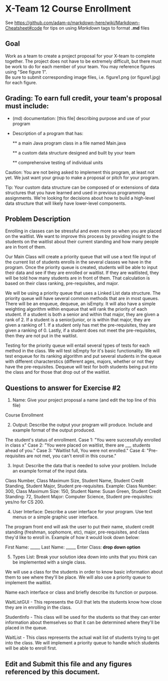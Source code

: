 # X-Team 12 Course Enrollment

See https://github.com/adam-p/markdown-here/wiki/Markdown-Cheatsheet#code for tips on using *Markdown* tags to format __.md__ files

## Goal

Work as a team to create a project proposal for your X-team to complete together.
The project does not have to be extremely difficult,
but there must be work to do for each member of your team.
You may reference figures using "See figure 1".  
Be sure to submit corresponding image files, i.e. figure1.png (or figure1.jpg) for each figure.

## Grading: To earn full credit, your team's proposal must include:

* (md) documentation: [this file] describing purpose and use of your program

* Description of a program that has:

  ** a main Java program class in a file named Main.java
  
  ** a custom data structure designed and built by your team
  
  ** comprehensive testing of individual units
  
 Caution: You are not being asked to implement this program, at least not yet. 
 We just want your group to make a proposal or pitch for your program.
 
 Tip: Your custom data structure can be composed of or extensions of data structures that you have learned and used in previous programming assignments.  We're looking for decisions about how to build a high-level data structure that will likely have lower-level components.

## Problem Description

Enrolling in classes can be stressful and even more so when you are placed on the waitlist. We want to improve this process by providing insight to the students on the waitlist about their current standing and how many people are in front of them. 

Our Main Class will create a priority queue that will use a text file input of the current list of students enrolls in the several classes we have in the program. Once the priority queue is created, students will be able to input their data and see if they are enrolled or waitlist. If they are waitlisted, they will be told how many students are in front of them. That calculation is based on their class ranking, pre-requisites, and major. 

We will be using a priority queue that uses a Linked List data structure. The priority queue will have several common methods that are in most queues. There will be an enqueue, dequeue, an isEmpty. It will also have a simple weighting algorithm within enqueue that will rank the priority of each student. If a student is both a senior and within that major, they are given a rank of 2. If a student is a senior/junior, or is within that major, they are given a ranking of 1. If a student only has met the pre-requisites, they are given a ranking of 0. Lastly, if a student does not meet the pre-requisites, then they are not put in the waitlist.

Testing for the priority queue will entail several types of tests for each method in the class. We will test isEmpty for it's basic functionality. We will test enqueue for its ranking algorithm and put several students in the queue with different characterstics (different ages, majors, whether or not they have the pre-requisites. Dequeue will test for both students being put into the class and for those that drop out of the waitlist. 

## Questions to answer for Exercise #2

1. Name: Give your project proposal a name (and edit the top line of this file)

Course Enrollment 

2. Output: Describe the output your program will produce.  Include and example format of the output produced.

The student's status of enrollment.
Case 1: "You were successfully enrolled in class x"
Case 2: "You were placed on waitlist, there are ___ students ahead of you."
Case 3: "Waitlist full, You were not enrolled." 
Case 4: "Pre-requisites are not met, you can't enroll in this course."

3. Input: Describe the data that is needed to solve your problem. Include an example format of the input data.

Class Number, Class Maximum Size, Student Name, Student Credit Standing, Student Major, Student pre-requisites.
Example: 
Class Number: 300, Class Maximum Size: 150, Student Name: Susan Green, Student Credit Standing: 72, Student Major: Computer Science, Student pre-requisites: yes/no for CS 200.

4. User Interface: Describe a user interface for your program.  Use text menus or a simple graphic user interface.

The program front end will ask the user to put their name, student credit standing (freshman, sophomore, etc), major, pre-requisites, and class they'd like to enroll in. Example of how it would look down below:

First Name: _____
Last Name: _____
Enter Class: **drop down option**

5. Types List: Break your solution idea down into units that you think can be implemented with a single class.

We will use a class for the students in order to know basic information about them to see where they'll be place. We will also use a priority queue to implement the waitlist.

Name each interface or class and briefly describe its function or purpose.

WaitListGUI - This represents the GUI that lets the students know how close they are in enrolling in the class.

StudentInfo - This class will be used for the students so that they can enter information about themselves so that it can be determined where they'll be placed in the queue.

WaitList - This class represents the actual wait list of students trying to get into the class. We will implement a priority queue to handle which students will be able to enroll first.


## Edit and Submit this file and any figures referenced by this document.
